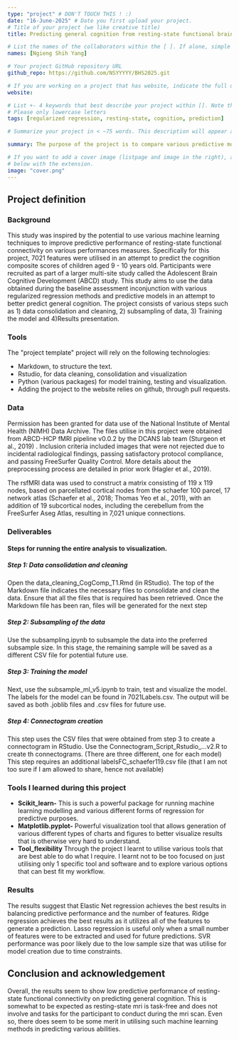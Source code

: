 ```yaml
---
type: "project" # DON'T TOUCH THIS ! :)
date: "16-June-2025" # Date you first upload your project.
# Title of your project (we like creative title)
title: Predicting general cognition from resting-state functional brain connectivity

# List the names of the collaborators within the [ ]. If alone, simple put your name within []
names: [Ngieng Shih Yang]

# Your project GitHub repository URL
github_repo: https://github.com/NSYYYYY/BHS2025.git

# If you are working on a project that has website, indicate the full url including "https://" below or leave it empty.
website:

# List +- 4 keywords that best describe your project within []. Note that the project summary also involves a number of key words. Those are listed on top of the [github repository](https://github.com/PSY6983-2021/project_template), click `manage topics`.
# Please only lowercase letters
tags: [regularized regression, resting-state, cognition, prediction]

# Summarize your project in < ~75 words. This description will appear at the top of your page and on the list page with other projects..

summary: The purpose of the project is to compare various predictive models to compare the effectiveness of each predictive model and to identify important features that best contribute towards predicting general cognition. Additionally, the ideal number of features were also explored for each model.

# If you want to add a cover image (listpage and image in the right), add it to your directory and indicate the name
# below with the extension.
image: "cover.png"
---
```

<!-- This is an html comment and this won't appear in the rendered page. You are now editing the "content" area, the core of your description. Everything that you can do in markdown is allowed below. We added a couple of comments to guide your through documenting your progress. -->

## Project definition

### Background

This study was inspired by the potential to use various machine learning techniques to improve predictive performance of resting-state functional connectivity on various performances measures. Specifically for this project, 7021 features were utilised in an attempt to predict the cognition composite scores of children aged 9 - 10 years old. Participants were recruited as part of a larger multi-site study called the Adolescent Brain Cognitive Development (ABCD) study. This study aims to use the data obtained during the baseline assessment inconjunction with various regularized regression methods and predictive models in an attempt to better predict general cognition. The project consists of various steps such as 1) data consolidation and cleaning, 2) subsampling of data, 3) Training the model and 4)Results presentation.

### Tools

The "project template" project will rely on the following technologies:
 * Markdown, to structure the text.
 * Rstudio, for data cleaning, consolidation and visualization
 * Python (various packages) for model training, testing and visualization.
 * Adding the project to the website relies on github, through pull requests.

### Data
Permission has been granted for data use of the National Institute of Mental Health (NIMH) Data Archive.
The files utilise in this project were obtained from ABCD-HCP fMRI pipeline v0.0.2 by the DCANS lab team (Sturgeon et al., 2019) . Inclusion criteria included images that were not rejected due to incidental radiological findings, passing satisfactory protocol compliance, and passing FreeSurfer Quality Control. More details about the preprocessing process are detailed in prior work (Hagler et al., 2019).

The rsfMRI data was used to construct a matrix consisting of 119 x 119 nodes, based on parcellated cortical nodes from the schaefer 100 parcel, 17 network atlas (Schaefer et al., 2018; Thomas Yeo et al., 2011), with an addition of 19 subcortical nodes, including the cerebellum from the FreeSurfer Aseg Atlas, resulting in 7,021 unique connections.

### Deliverables

#### Steps for running the entire analysis to visualization.

##### Step 1: Data consolidation and cleaning
Open the data_cleaning_CogComp_T1.Rmd (in RStudio). The top of the Markdown file indicates the necessary files to consolidate and clean the data. 
Ensure that all the files that is required has been retrieved.
Once the Markdown file has been ran, files will be generated for the next step

##### Step 2: Subsampling of the data
Use the subsampling.ipynb to subsample the data into the preferred subsample size.
In this stage, the remaining sample will be saved as a different CSV file for potential future use.

##### Step 3: Training the model
Next, use the subsample_ml_v5.ipynb to train, test and visualize the model.
The labels for the model can be found in 7021Labels.csv.
The output will be saved as both .joblib files and .csv files for future use.

##### Step 4: Connectogram creation
This step uses the CSV files that were obtained from step 3 to create a connectogram in RStudio.
Use the Connectogram_Script_Rstudio_...v2.R to create th connectograms. (There are three different, one for each model)
This step requires an additional labelsFC_schaefer119.csv file (that I am not too sure if I am allowed to share, hence not available)


### Tools I learned during this project

 * **Scikit_learn-** This is such a powerful package for running machine learning modelling and various different forms of regression for predictive purposes.
 * **Matplotlib.pyplot-** Powerful visualization tool that allows generation of various different types of charts and figures to better visualize results that is otherwise very hard to understand.
 * **Tool_flexibility** Through the project I learnt to utilise various tools that are best able to do what I require. I learnt not to be too focused on just utilising only 1 specific tool and software and to explore various options that can best fit my workflow.

### Results
The results suggest that Elastic Net regression achieves the best results in balancing predictive performance and the number of features. Ridge regression achieves the best results as it utilizes all of the features to generate a prediction. Lasso regression is useful only when a small number of features were to be extracted and used for future predictions. SVR performance was poor likely due to the low sample size that was utilise for model creation due to time constraints.

## Conclusion and acknowledgement

Overall, the results seem to show low predictive performance of resting-state functional connectivity on predicting general cognition. This is somewhat to be expected as resting-state mri is task-free and does not involve and tasks for the participant to conduct during the mri scan. Even so, there does seem to be some merit in utilising such machine learning methods in predicting various abilities.
